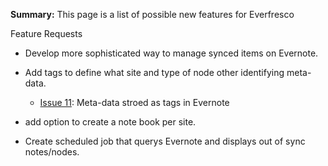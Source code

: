 **Summary:** This page is a list of possible new features for Everfresco

Feature Requests
  * Develop more sophisticated way to manage synced items on Evernote.

  * Add tags to define what site and type of node other identifying meta-data.
    * [Issue 11](https://code.google.com/p/everfresco/issues/detail?id=11): 	Meta-data stroed as tags in Evernote

  * add option to create a note book per site.

  * Create scheduled job that querys Evernote and displays out of sync notes/nodes.